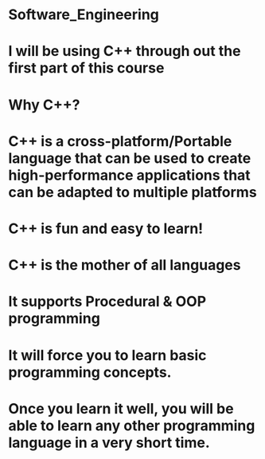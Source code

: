 # Software_Engineering
# I will be using C++ through out the first part of this course
# Why C++?
# C++ is a cross-platform/Portable language that can be used to create high-performance applications that can be adapted to multiple platforms
# C++ is fun and easy to learn!
# C++ is the mother of all languages
# It supports Procedural & OOP programming
# It will force you to learn basic programming concepts.
# Once you learn it well, you will be able to learn any other programming language in a very short time.
